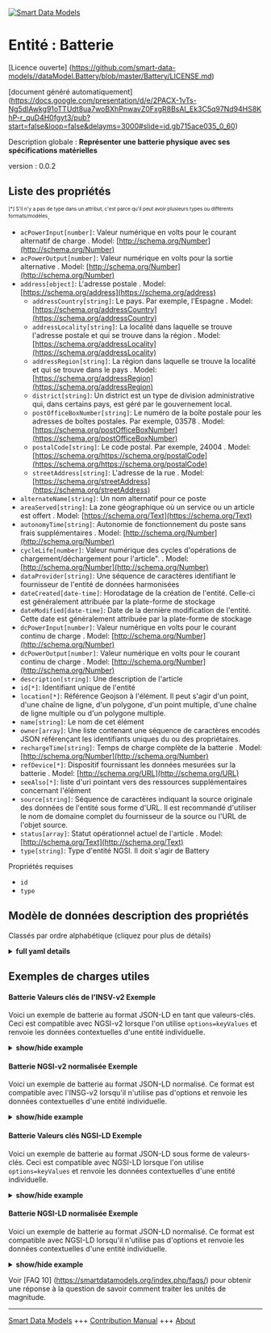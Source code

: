 <!-- 10-Header -->    
[![Smart Data Models](https://smartdatamodels.org/wp-content/uploads/2022/01/SmartDataModels_logo.png "Logo")](https://smartdatamodels.org)    
Entité : Batterie    
=================<!-- /10-Header -->    
<!-- 15-License -->    
[Licence ouverte] (https://github.com/smart-data-models//dataModel.Battery/blob/master/Battery/LICENSE.md)    
[document généré automatiquement] (https://docs.google.com/presentation/d/e/2PACX-1vTs-Ng5dIAwkg91oTTUdt8ua7woBXhPnwavZ0FxgR8BsAI_Ek3C5q97Nd94HS8KhP-r_quD4H0fgyt3/pub?start=false&loop=false&delayms=3000#slide=id.gb715ace035_0_60)    
<!-- /15-License -->    
<!-- 20-Description -->    
Description globale : **Représenter une batterie physique avec ses spécifications matérielles**    
version : 0.0.2    
<!-- /20-Description -->    
<!-- 30-PropertiesList -->    
## Liste des propriétés    
<sup><sub>[*] S'il n'y a pas de type dans un attribut, c'est parce qu'il peut avoir plusieurs types ou différents formats/modèles</sub></sup>.    
- `acPowerInput[number]`: Valeur numérique en volts pour le courant alternatif de charge  . Model: [http://schema.org/Number](http://schema.org/Number)- `acPowerOutput[number]`: Valeur numérique en volts pour la sortie alternative  . Model: [http://schema.org/Number](http://schema.org/Number)- `address[object]`: L'adresse postale  . Model: [https://schema.org/address](https://schema.org/address)	- `addressCountry[string]`: Le pays. Par exemple, l'Espagne  . Model: [https://schema.org/addressCountry](https://schema.org/addressCountry)    
	- `addressLocality[string]`: La localité dans laquelle se trouve l'adresse postale et qui se trouve dans la région  . Model: [https://schema.org/addressLocality](https://schema.org/addressLocality)    
	- `addressRegion[string]`: La région dans laquelle se trouve la localité et qui se trouve dans le pays  . Model: [https://schema.org/addressRegion](https://schema.org/addressRegion)    
	- `district[string]`: Un district est un type de division administrative qui, dans certains pays, est géré par le gouvernement local.      
	- `postOfficeBoxNumber[string]`: Le numéro de la boîte postale pour les adresses de boîtes postales. Par exemple, 03578  . Model: [https://schema.org/postOfficeBoxNumber](https://schema.org/postOfficeBoxNumber)    
	- `postalCode[string]`: Le code postal. Par exemple, 24004  . Model: [https://schema.org/https://schema.org/postalCode](https://schema.org/https://schema.org/postalCode)    
	- `streetAddress[string]`: L'adresse de la rue  . Model: [https://schema.org/streetAddress](https://schema.org/streetAddress)    
- `alternateName[string]`: Un nom alternatif pour ce poste  - `areaServed[string]`: La zone géographique où un service ou un article est offert  . Model: [https://schema.org/Text](https://schema.org/Text)- `autonomyTime[string]`: Autonomie de fonctionnement du poste sans frais supplémentaires  . Model: [http://schema.org/Number](http://schema.org/Number)- `cycleLife[number]`: Valeur numérique des cycles d'opérations de chargement/déchargement pour l'article".  . Model: [http://schema.org/Number](http://schema.org/Number)- `dataProvider[string]`: Une séquence de caractères identifiant le fournisseur de l'entité de données harmonisées  - `dateCreated[date-time]`: Horodatage de la création de l'entité. Celle-ci est généralement attribuée par la plate-forme de stockage  - `dateModified[date-time]`: Date de la dernière modification de l'entité. Cette date est généralement attribuée par la plate-forme de stockage  - `dcPowerInput[number]`: Valeur numérique en volts pour le courant continu de charge  . Model: [http://schema.org/Number](http://schema.org/Number)- `dcPowerOutput[number]`: Valeur numérique en volts pour le courant continu de charge  . Model: [http://schema.org/Number](http://schema.org/Number)- `description[string]`: Une description de l'article  - `id[*]`: Identifiant unique de l'entité  - `location[*]`: Référence Geojson à l'élément. Il peut s'agir d'un point, d'une chaîne de ligne, d'un polygone, d'un point multiple, d'une chaîne de ligne multiple ou d'un polygone multiple.  - `name[string]`: Le nom de cet élément  - `owner[array]`: Une liste contenant une séquence de caractères encodés JSON référençant les identifiants uniques du ou des propriétaires.  - `rechargeTime[string]`: Temps de charge complète de la batterie  . Model: [http://schema.org/Number](http://schema.org/Number)- `refDevice[*]`: Dispositif fournissant les données mesurées sur la batterie  . Model: [http://schema.org/URL](http://schema.org/URL)- `seeAlso[*]`: liste d'uri pointant vers des ressources supplémentaires concernant l'élément  - `source[string]`: Séquence de caractères indiquant la source originale des données de l'entité sous forme d'URL. Il est recommandé d'utiliser le nom de domaine complet du fournisseur de la source ou l'URL de l'objet source.  - `status[array]`: Statut opérationnel actuel de l'article  . Model: [http://schema.org/Text](http://schema.org/Text)- `type[string]`: Type d'entité NGSI. Il doit s'agir de Battery  <!-- /30-PropertiesList -->    
<!-- 35-RequiredProperties -->    
Propriétés requises    
- `id`  - `type`  <!-- /35-RequiredProperties -->    
<!-- 40-RequiredProperties -->    
<!-- /40-RequiredProperties -->    
<!-- 50-DataModelHeader -->    
## Modèle de données description des propriétés    
Classés par ordre alphabétique (cliquez pour plus de détails)    
<!-- /50-DataModelHeader -->    
<!-- 60-ModelYaml -->    
<details><summary><strong>full yaml details</strong></summary>      
```yaml    
Battery:      
  description: Represent a physical battery with its hardware specifications      
  properties:      
    acPowerInput:      
      description: Numeric value in volts for the alternate current charge      
      type: number      
      x-ngsi:      
        model: http://schema.org/Number      
        type: Property      
        units: volts      
    acPowerOutput:      
      description: Numeric value in volts for the alternate output      
      type: number      
      x-ngsi:      
        model: http://schema.org/Number      
        type: Property      
        units: volts      
    address:      
      description: The mailing address      
      properties:      
        addressCountry:      
          description: 'The country. For example, Spain'      
          type: string      
          x-ngsi:      
            model: https://schema.org/addressCountry      
            type: Property      
        addressLocality:      
          description: 'The locality in which the street address is, and which is in the region'      
          type: string      
          x-ngsi:      
            model: https://schema.org/addressLocality      
            type: Property      
        addressRegion:      
          description: 'The region in which the locality is, and which is in the country'      
          type: string      
          x-ngsi:      
            model: https://schema.org/addressRegion      
            type: Property      
        district:      
          description: 'A district is a type of administrative division that, in some countries, is managed by the local government'      
          type: string      
          x-ngsi:      
            type: Property      
        postOfficeBoxNumber:      
          description: 'The post office box number for PO box addresses. For example, 03578'      
          type: string      
          x-ngsi:      
            model: https://schema.org/postOfficeBoxNumber      
            type: Property      
        postalCode:      
          description: 'The postal code. For example, 24004'      
          type: string      
          x-ngsi:      
            model: https://schema.org/https://schema.org/postalCode      
            type: Property      
        streetAddress:      
          description: The street address      
          type: string      
          x-ngsi:      
            model: https://schema.org/streetAddress      
            type: Property      
        streetNr:      
          description: Number identifying a specific property on a public street      
          type: string      
          x-ngsi:      
            type: Property      
      type: object      
      x-ngsi:      
        model: https://schema.org/address      
        type: Property      
    alternateName:      
      description: An alternative name for this item      
      type: string      
      x-ngsi:      
        type: Property      
    areaServed:      
      description: The geographic area where a service or offered item is provided      
      type: string      
      x-ngsi:      
        model: https://schema.org/Text      
        type: Property      
    autonomyTime:      
      description: Autonomy of operations of the item without further charge      
      pattern: ^(-?)P(?=\d|T\d)(?:(\d+)Y)?(?:(\d+)M)?(?:(\d+)([DW]))?(?:T(?:(\d+)H)?(?:(\d+)M)?(?:(\d+(?:\.\d+)?)S)?)?$      
      type: string      
      x-ngsi:      
        model: http://schema.org/Number      
        type: Property      
    cycleLife:      
      description: Numeric value of the load/unload operation cycles for the item'      
      type: number      
      x-ngsi:      
        model: http://schema.org/Number      
        type: Property      
    dataProvider:      
      description: A sequence of characters identifying the provider of the harmonised data entity      
      type: string      
      x-ngsi:      
        type: Property      
    dateCreated:      
      description: Entity creation timestamp. This will usually be allocated by the storage platform      
      format: date-time      
      type: string      
      x-ngsi:      
        type: Property      
    dateModified:      
      description: Timestamp of the last modification of the entity. This will usually be allocated by the storage platform      
      format: date-time      
      type: string      
      x-ngsi:      
        type: Property      
    dcPowerInput:      
      description: Numeric value in volts for the continuous current charge      
      type: number      
      x-ngsi:      
        model: http://schema.org/Number      
        type: Property      
        units: volts      
    dcPowerOutput:      
      description: Numeric value in volts for the continuous current charge      
      type: number      
      x-ngsi:      
        model: http://schema.org/Number      
        type: Property      
        units: volts      
    description:      
      description: A description of this item      
      type: string      
      x-ngsi:      
        type: Property      
    id:      
      anyOf:      
        - description: Identifier format of any NGSI entity      
          maxLength: 256      
          minLength: 1      
          pattern: ^[\w\-\.\{\}\$\+\*\[\]`|~^@!,:\\]+$      
          type: string      
          x-ngsi:      
            type: Property      
        - description: Identifier format of any NGSI entity      
          format: uri      
          type: string      
          x-ngsi:      
            type: Property      
      description: Unique identifier of the entity      
      x-ngsi:      
        type: Property      
    location:      
      description: 'Geojson reference to the item. It can be Point, LineString, Polygon, MultiPoint, MultiLineString or MultiPolygon'      
      oneOf:      
        - description: Geojson reference to the item. Point      
          properties:      
            bbox:      
              items:      
                type: number      
              minItems: 4      
              type: array      
            coordinates:      
              items:      
                type: number      
              minItems: 2      
              type: array      
            type:      
              enum:      
                - Point      
              type: string      
          required:      
            - type      
            - coordinates      
          title: GeoJSON Point      
          type: object      
          x-ngsi:      
            type: GeoProperty      
        - description: Geojson reference to the item. LineString      
          properties:      
            bbox:      
              items:      
                type: number      
              minItems: 4      
              type: array      
            coordinates:      
              items:      
                items:      
                  type: number      
                minItems: 2      
                type: array      
              minItems: 2      
              type: array      
            type:      
              enum:      
                - LineString      
              type: string      
          required:      
            - type      
            - coordinates      
          title: GeoJSON LineString      
          type: object      
          x-ngsi:      
            type: GeoProperty      
        - description: Geojson reference to the item. Polygon      
          properties:      
            bbox:      
              items:      
                type: number      
              minItems: 4      
              type: array      
            coordinates:      
              items:      
                items:      
                  items:      
                    type: number      
                  minItems: 2      
                  type: array      
                minItems: 4      
                type: array      
              type: array      
            type:      
              enum:      
                - Polygon      
              type: string      
          required:      
            - type      
            - coordinates      
          title: GeoJSON Polygon      
          type: object      
          x-ngsi:      
            type: GeoProperty      
        - description: Geojson reference to the item. MultiPoint      
          properties:      
            bbox:      
              items:      
                type: number      
              minItems: 4      
              type: array      
            coordinates:      
              items:      
                items:      
                  type: number      
                minItems: 2      
                type: array      
              type: array      
            type:      
              enum:      
                - MultiPoint      
              type: string      
          required:      
            - type      
            - coordinates      
          title: GeoJSON MultiPoint      
          type: object      
          x-ngsi:      
            type: GeoProperty      
        - description: Geojson reference to the item. MultiLineString      
          properties:      
            bbox:      
              items:      
                type: number      
              minItems: 4      
              type: array      
            coordinates:      
              items:      
                items:      
                  items:      
                    type: number      
                  minItems: 2      
                  type: array      
                minItems: 2      
                type: array      
              type: array      
            type:      
              enum:      
                - MultiLineString      
              type: string      
          required:      
            - type      
            - coordinates      
          title: GeoJSON MultiLineString      
          type: object      
          x-ngsi:      
            type: GeoProperty      
        - description: Geojson reference to the item. MultiLineString      
          properties:      
            bbox:      
              items:      
                type: number      
              minItems: 4      
              type: array      
            coordinates:      
              items:      
                items:      
                  items:      
                    items:      
                      type: number      
                    minItems: 2      
                    type: array      
                  minItems: 4      
                  type: array      
                type: array      
              type: array      
            type:      
              enum:      
                - MultiPolygon      
              type: string      
          required:      
            - type      
            - coordinates      
          title: GeoJSON MultiPolygon      
          type: object      
          x-ngsi:      
            type: GeoProperty      
      x-ngsi:      
        type: GeoProperty      
    name:      
      description: The name of this item      
      type: string      
      x-ngsi:      
        type: Property      
    owner:      
      description: A List containing a JSON encoded sequence of characters referencing the unique Ids of the owner(s)      
      items:      
        anyOf:      
          - description: Identifier format of any NGSI entity      
            maxLength: 256      
            minLength: 1      
            pattern: ^[\w\-\.\{\}\$\+\*\[\]`|~^@!,:\\]+$      
            type: string      
            x-ngsi:      
              type: Property      
          - description: Identifier format of any NGSI entity      
            format: uri      
            type: string      
            x-ngsi:      
              type: Property      
        description: Unique identifier of the entity      
        x-ngsi:      
          type: Property      
      type: array      
      x-ngsi:      
        type: Property      
    rechargeTime:      
      description: Time for the full charge of the battery      
      pattern: ^(-?)P(?=\d|T\d)(?:(\d+)Y)?(?:(\d+)M)?(?:(\d+)([DW]))?(?:T(?:(\d+)H)?(?:(\d+)M)?(?:(\d+(?:\.\d+)?)S)?)?$      
      type: string      
      x-ngsi:      
        model: http://schema.org/Number      
        type: Property      
    refDevice:      
      anyOf:      
        - description: Identifier format of any NGSI entity      
          maxLength: 256      
          minLength: 1      
          pattern: ^[\w\-\.\{\}\$\+\*\[\]`|~^@!,:\\]+$      
          type: string      
          x-ngsi:      
            type: Property      
        - description: Identifier format of any NGSI entity      
          format: uri      
          type: string      
          x-ngsi:      
            type: Property      
      description: Device providing the measured data about the battery      
      x-ngsi:      
        model: http://schema.org/URL      
        type: Relationship      
    seeAlso:      
      description: list of uri pointing to additional resources about the item      
      oneOf:      
        - items:      
            format: uri      
            type: string      
          minItems: 1      
          type: array      
        - format: uri      
          type: string      
      x-ngsi:      
        type: Property      
    source:      
      description: 'A sequence of characters giving the original source of the entity data as a URL. Recommended to be the fully qualified domain name of the source provider, or the URL to the source object'      
      type: string      
      x-ngsi:      
        type: Property      
    status:      
      description: Current operational status of the item      
      items:      
        enum:      
          - outOfService      
          - withIncidence      
          - working      
        type: string      
      minItems: 1      
      type: array      
      uniqueItems: true      
      x-ngsi:      
        model: http://schema.org/Text      
        type: Property      
    type:      
      description: NGSI Entity type. It has to be Battery      
      enum:      
        - Battery      
      type: string      
      x-ngsi:      
        type: Property      
  required:      
    - id      
    - type      
  type: object      
  x-derived-from: ""      
  x-disclaimer: 'Redistribution and use in source and binary forms, with or without modification, are permitted  provided that the license conditions are met. Copyleft (c) 2022 Contributors to Smart Data Models Program'      
  x-license-url: https://github.com/smart-data-models/dataModel.Battery/blob/master/Battery/LICENSE.md      
  x-model-schema: https://smart-data-models.github.io/dataModel.Battery/Battery/schema.json      
  x-model-tags: ""      
  x-version: 0.0.2      
```    
</details>      
<!-- /60-ModelYaml -->    
<!-- 70-MiddleNotes -->    
<!-- /70-MiddleNotes -->    
<!-- 80-Examples -->    
## Exemples de charges utiles    
#### Batterie Valeurs clés de l'INSV-v2 Exemple    
Voici un exemple de batterie au format JSON-LD en tant que valeurs-clés. Ceci est compatible avec NGSI-v2 lorsque l'on utilise `options=keyValues` et renvoie les données contextuelles d'une entité individuelle.    
<details><summary><strong>show/hide example</strong></summary>      
```json  
{  
  "id": "Battery:d95372df39",  
  "type": "Battery",  
  "dataProvider": "bike-in.com",  
  "refDevice": "Device:d95372df39",  
  "location": {  
    "type": "Point",  
    "coordinates": [  
      -4.754444444,  
      41.640833333  
    ]  
  },  
  "status": [  
    "working"  
  ],  
  "cycleLife": 20000,  
  "autonomyTime": "PT1H",  
  "rechargeTime": "PT6H",  
  "acPowerInput": 1.5,  
  "acPowerOutput": 0.5  
}  
```  
</details>    
#### Batterie NGSI-v2 normalisée Exemple    
Voici un exemple de batterie au format JSON-LD normalisé. Ce format est compatible avec l'INSG-v2 lorsqu'il n'utilise pas d'options et renvoie les données contextuelles d'une entité individuelle.    
<details><summary><strong>show/hide example</strong></summary>      
```json  
{  
  "id": "Battery:santander:d95372df39",  
  "type": "Battery",  
  "source": {  
    "type": "Text",  
    "value": "bike-in.com"  
  },  
  "dataProvider": {  
    "type": "Text",  
    "value": "bike-in.com"  
  },  
  "refDevice": {  
    "type": "Text",  
    "value": "Device:santander:d95372df39"  
  },  
  "location": {  
    "type": "geo:json",  
    "value": {  
      "type": "Point",  
      "coordinates": [  
        -8.768460000000001,  
        42.60214472222222  
      ]  
    }  
  },  
  "status": {  
    "type": "StructuredValue",  
    "value": [  
      "working"  
    ]  
  },  
  "cycleLife": {  
    "type": "Number",  
    "value": 20000  
  },  
  "autonomyTime": {  
    "type": "Text",  
    "value": "PT1H"  
  },  
  "rechargeTime": {  
    "type": "Text",  
    "value": "PT6H"  
  },  
  "acPowerInput": {  
    "type": "Number",  
    "value": 1.5  
  },  
  "acPowerOutput": {  
    "type": "Number",  
    "value": 0.5  
  }  
}  
```  
</details>    
#### Batterie Valeurs clés NGSI-LD Exemple    
Voici un exemple de batterie au format JSON-LD sous forme de valeurs-clés. Ceci est compatible avec NGSI-LD lorsque l'on utilise `options=keyValues` et renvoie les données contextuelles d'une entité individuelle.    
<details><summary><strong>show/hide example</strong></summary>      
```json  
{  
  "id": "urn:ngsi-ld:Battery:santander:d95372df39",  
  "type": "Battery",  
  "acPowerInput": 1.5,  
  "acPowerOutput": 0.5,  
  "autonomyTime": "PT1H",  
  "cycleLife": 20000,  
  "dataProvider": "bike-in.com",  
  "location": {  
    "type": "Point",  
    "coordinates": [  
      -4.754444444,  
      41.640833333  
    ]  
  },  
  "rechargeTime": "PT6H",  
  "refDevice": "urn:ngsi-ld:Device:santander:d95372df39",  
  "source": "bike-in.com",  
  "status": [  
    "working"  
  ],  
  "@context": [  
    "https://raw.githubusercontent.com/smart-data-models/dataModel.Battery/master/context.jsonld"  
  ]  
}  
```  
</details>    
#### Batterie NGSI-LD normalisée Exemple    
Voici un exemple de batterie au format JSON-LD normalisé. Ce format est compatible avec NGSI-LD lorsqu'il n'utilise pas d'options et renvoie les données contextuelles d'une entité individuelle.    
<details><summary><strong>show/hide example</strong></summary>      
```json  
{  
  "id": "urn:ngsi-ld:Battery:santander:d95372df39",  
  "type": "Battery",  
  "acPowerInput": {  
    "type": "Property",  
    "value": 1.5  
  },  
  "acPowerOutput": {  
    "type": "Property",  
    "value": 0.5  
  },  
  "autonomyTime": {  
    "type": "Property",  
    "value": "PT1H"  
  },  
  "cicleLife": {  
    "type": "Property",  
    "value": 20000  
  },  
  "dataProvider": {  
    "type": "Property",  
    "value": "bike-in.com"  
  },  
  "location": {  
    "type": "GeoProperty",  
    "value": {  
      "type": "Point",  
      "coordinates": [  
        -4.754444444,  
        41.640833333  
      ]  
    }  
  },  
  "rechargeTime": {  
    "type": "Property",  
    "value": "PT6H"  
  },  
  "refDevice": {  
    "type": "Property",  
    "value": "urn:ngsi-ld:Device:santander:d95372df39"  
  },  
  "source": {  
    "type": "Property",  
    "value": "bike-in.com"  
  },  
  "status": {  
    "type": "Property",  
    "value": [  
      "working"  
    ]  
  },  
  "@context": [  
    "https://raw.githubusercontent.com/smart-data-models/dataModel.Battery/master/context.jsonld"  
  ]  
}  
```  
</details><!-- /80-Examples -->    
<!-- 90-FooterNotes -->    
<!-- /90-FooterNotes -->    
<!-- 95-Units -->    
Voir [FAQ 10] (https://smartdatamodels.org/index.php/faqs/) pour obtenir une réponse à la question de savoir comment traiter les unités de magnitude.    
<!-- /95-Units -->    
<!-- 97-LastFooter -->    
---    
[Smart Data Models](https://smartdatamodels.org) +++ [Contribution Manual](https://bit.ly/contribution_manual) +++ [About](https://bit.ly/Introduction_SDM)<!-- /97-LastFooter -->    
